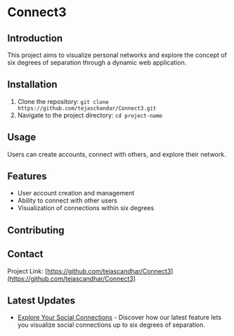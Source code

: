 # Connect3 

## Introduction
This project aims to visualize personal networks and explore the concept of six degrees of separation through a dynamic web application.

## Installation
1. Clone the repository: `git clone https://github.com/tejaschandar/Connect3.git`
2. Navigate to the project directory: `cd project-name`

## Usage
 Users can create accounts, connect with others, and explore their network.

## Features
- User account creation and management
- Ability to connect with other users
- Visualization of connections within six degrees

## Contributing

## Contact
Project Link: [https://github.com/tejascandhar/Connect3](https://github.com/tejascandhar/Connect3)

## Latest Updates
- [Explore Your Social Connections]([link-to-developer-post](https://dev.to/keychainxs/dev-post-1g68)) - Discover how our latest feature lets you visualize social connections up to six degrees of separation.
